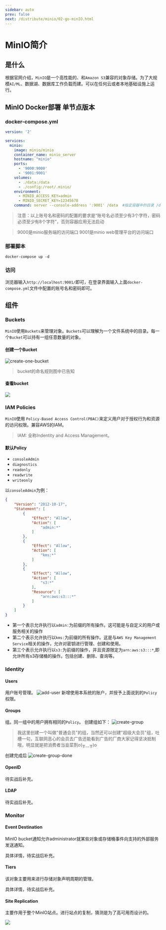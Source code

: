 ```yaml
---
sidebar: auto
prev: false
next: /distribute/minio/02-go-minIO.html
---
```

# MinIO简介
## 是什么
根据官网介绍，`MinIO`是一个高性能的、和`Amazon S3`兼容的对象存储。为了大规模`AI/ML`、数据湖、数据库工作负载而建。可以在任何云或者本地基础设施上运行。

## MinIO Docker部署 单节点版本
### docker-compose.yml
```yml
version: '2'

services:
  minio:
    image: minio/minio
    container_name: minio_server
    hostname: "minio"
    ports:
      - '9000:9000'
      - '9001:9001'
    volumes:
      - ./data:/data
      - ./config:/root/.minio/
    environment:
      - MINIO_ACCESS_KEY=admin
      - MINIO_SECRET_KEY=12345678
    command: server --console-address ':9001' /data  #指定容器中的目录 /data
```
> 注意：以上账号名和密码的配置的要求是“账号名必须至少有3个字符，密码必须至少有8个字符”，否则容器应用无法启动

> 9000是minio服务端的访问端口
> 9001是minio web管理平台的访问端口
### 部署脚本
```shell
docker-compose up -d
```
### 访问
浏览器输入`http://localhost:9001/`即可，在登录界面输入上面`docker-compose.yml`文件中配置的账号名和密码即可。
## 组件
### Buckets
`MinIO`使用`Buckets`来管理对象。`Buckets`可以理解为一个文件系统中的目录。每一个`Bucket`可以持有一组任意数量的对象。
#### 创建一个Bucket
![create-one-bucket](./imgs/create-one-bucket.png)
> bucket的命名规则图中已告知
#### 查看bucket
![](./imgs/create-one-bucket-done.png)
### IAM Policies
`MinIO`使用 `Policy-Based Access Control(PBAC)`来定义用户对于授权行为和资源的访问权限。兼容AWS的IAM。
> IAM: 全称Indentity and Access Management。

#### 默认Policy
* `consoleAdmin`
* `diagnostics`
* `readonly`
* `readwrite`
* `writeonly`

以`consoleAdmin`为例：
```json
{
    "Version": "2012-10-17",
    "Statement": [
        {
            "Effect": "Allow",
            "Action": [
                "admin:*"
            ]
        },
        {
            "Effect": "Allow",
            "Action": [
                "kms:*"
            ]
        },
        {
            "Effect": "Allow",
            "Action": [
                "s3:*"
            ],
            "Resource": [
                "arn:aws:s3:::*"
            ]
        }
    ]
}
```
* 第一个表示允许执行以`admin:`为前缀的所有操作。这可能是与自定义的用户或服务相关的操作
* 第二个表示允许执行以`kms:`为前缀的所有操作。这是与`AWS Key Management Service`相关的操作，允许对密钥进行管理、创建和使用。
* 第三个表示允许执行以`s3:`为前缀的操作，并且资源限定为`arn:aws:s3:::*`,即允许所有s3存储桶的操作。包括创建、删除、查询等。

### Identity
#### Users
用户账号管理。
![add-user](./imgs/add-user.png)
新增使用本系统的账户，并授予上面说到的`Policy`权限。
#### Groups
组。同一组中的用户拥有相同的`Policy`。
创建组如下：
![create-group](./imgs/create-group.png)
> 我这里创建一个叫做"普通会员"的组，当然还可以创建"超级大会员"组，吐槽一句，互联网恶心的会员去广告还能看到广告的厂商大家记得坚决抵制哦，明显就是把消费者当韭菜割o(╥﹏╥)o

创建完成后
![create-group-done](./imgs/create-group-done.png)

#### OpenID
待实战后补充。

#### LDAP
待实战后补充。

### Monitor
#### Event Destination
MinIO bucket通知允许administrator就某些对象或存储桶事件向支持的外部服务发送通知。

具体详情，待实战后补充。
#### Tiers
该对象主要用来进行存储对象声明周期的管理。

具体详情，待实战后补充。

#### Site Replication
主要作用于整个MinIO站点。进行站点的复制，猜测是为了高可用而设计的。

![](./imgs/site-replication.png)